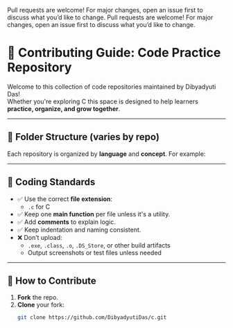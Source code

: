 Pull requests are welcome! For major changes, open an issue first to discuss what you’d like to change.
Pull requests are welcome! For major changes, open an issue first to discuss what you’d like to change.

# 🙌 Contributing Guide: Code Practice Repository

Welcome to this collection of code repositories maintained by Dibyadyuti Das!  
Whether you're exploring C this space is designed to help learners **practice, organize, and grow together**.

---

## 📁 Folder Structure (varies by repo)

Each repository is organized by **language** and **concept**. For example:


---

## 🧾 Coding Standards

- ✅ Use the correct **file extension**:
  - `.c` for C
- ✅ Keep one **main function** per file unless it's a utility.
- ✅ Add **comments** to explain logic.
- ✅ Keep indentation and naming consistent.
- ❌ Don’t upload:
  - `.exe`, `.class`, `.o`, `.DS_Store`, or other build artifacts
  - Output screenshots or test files unless needed

---

## 🔁 How to Contribute

1. **Fork** the repo.
2. **Clone** your fork:
   ```bash
   git clone https://github.com/DibyadyutiDas/c.git
